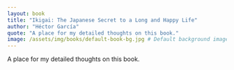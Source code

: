```yaml
---
layout: book
title: "Ikigai: The Japanese Secret to a Long and Happy Life"
author: "Héctor García"
quote: "A place for my detailed thoughts on this book."
image: /assets/img/books/default-book-bg.jpg # Default background image
---
```


A place for my detailed thoughts on this book.
